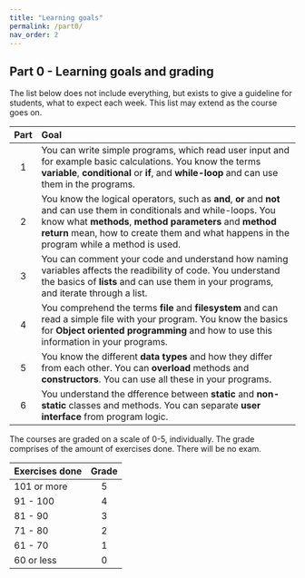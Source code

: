 ```yaml
---
title: "Learning goals"
permalink: /part0/
nav_order: 2
---
```


## Part 0 - Learning goals and grading

The list below does not include everything, but exists to give a guideline for students, what to expect each week. This list may extend as the course goes on.

| Part     |      Goal   |  
|:--------:|:------------|
| 1| You can write simple programs, which read user input and for example basic calculations. You know the terms **variable**, **conditional** or **if**, and **while-loop** and can use them in the programs. |
| 2| You know the logical operators, such as **and**, **or** and **not** and can use them in conditionals and while-loops. You know what **methods**, **method parameters** and **method return** mean, how to create them and what happens in the program while a method is used. |
| 3| You can comment your code and understand how naming variables affects the readibility of code. You understand the basics of **lists** and can use them in your programs, and iterate through a list. |
| 4| You comprehend the terms **file** and **filesystem** and can read a simple file with your program. You know the basics for **Object oriented programming** and how to use this information in your programs. |
| 5| You know the different **data types** and how they differ from each other. You can **overload** methods and **constructors**. You can use all these in your programs. |
| 6| You understand the dfference between **static** and **non-static** classes and methods. You can separate **user interface** from program logic. |


The courses are graded on a scale of 0-5, individually. The grade comprises of the amount of exercises done. There will be no exam.


| Exercises done | Grade |
|:----------------|:-----:|
| 101 or more   |   5   |
| 91 - 100 |   4   |
| 81 - 90  |   3   |
| 71 - 80  |   2   |
| 61 - 70  |   1   |
| 60 or less|   0   |

